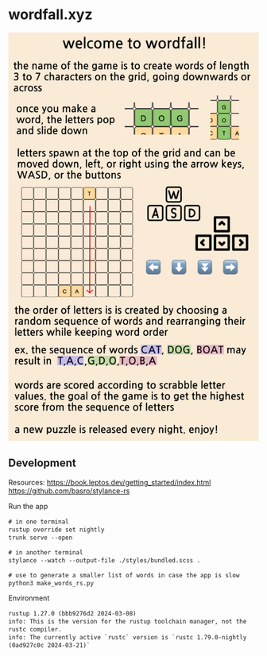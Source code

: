 # wordfall.xyz

![Benjamin Bannekat](img/info3.png)

## Development
Resources:
https://book.leptos.dev/getting_started/index.html
https://github.com/basro/stylance-rs

Run the app
```
# in one terminal
rustup override set nightly
trunk serve --open
```

```
# in another terminal
stylance --watch --output-file ./styles/bundled.scss .
```

```
# use to generate a smaller list of words in case the app is slow
python3 make_words_rs.py
```

Environment
```
rustup 1.27.0 (bbb9276d2 2024-03-08)
info: This is the version for the rustup toolchain manager, not the rustc compiler.
info: The currently active `rustc` version is `rustc 1.79.0-nightly (0ad927c0c 2024-03-21)`
```
